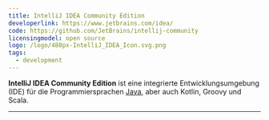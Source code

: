 ```yaml
---
title: IntelliJ IDEA Community Edition
developerlink: https://www.jetbrains.com/idea/
code: https://github.com/JetBrains/intellij-community
licensingmodel: open source
logo: /logo/480px-IntelliJ_IDEA_Icon.svg.png
tags:
  - development
---
```


**IntelliJ IDEA Community Edition** ist eine integrierte Entwicklungsumgebung (IDE) für die Programmiersprachen [Java](./java), aber auch Kotlin, Groovy und Scala.

---
